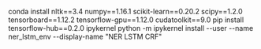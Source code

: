 conda install nltk==3.4 numpy==1.16.1 scikit-learn==0.20.2 scipy==1.2.0 tensorboard==1.12.2 tensorflow-gpu==1.12.0 cudatoolkit==9.0
pip install tensorflow-hub==0.2.0 ipykernel
python -m ipykernel install --user --name ner_lstm_env --display-name "NER LSTM CRF"